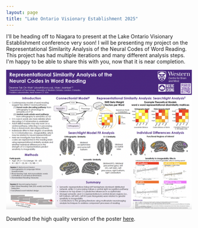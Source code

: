 ```yaml
---
layout: page
title: "Lake Ontario Visionary Establishment 2025"
---
```


I'll be heading off to Niagara to present at the Lake Ontario Visionary Establishment conference very soon! I will be presenting my project on the Representational Similarity Analysis of the Neural Codes of Word Reading. This project has had multiple iterations and many different analysis steps. I'm happy to be able to share this with you, now that it is near completion.


![image](../assets/images/LOVE_Poster_Feb2025_3.png)

Download the high quality version of the poster [here](../assets/images/LOVE_Poster_Feb2025_3.pdf).
